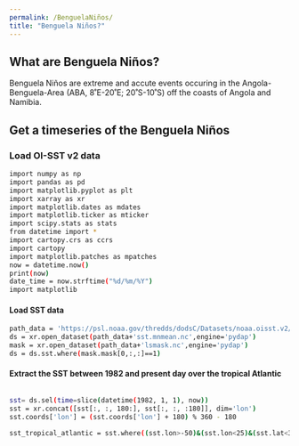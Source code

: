 ```yaml
---
permalink: /BenguelaNiños/
title: "Benguela Niños?"
---
```



## What are Benguela Niños? 

Benguela Niños are extreme and accute events occuring in the Angola-Benguela-Area (ABA, 8˚E-20˚E; 20˚S-10˚S) off the coasts of Angola and Namibia. 

## Get a timeseries of the Benguela Niños
### Load OI-SST v2 data
```bash
import numpy as np
import pandas as pd
import matplotlib.pyplot as plt
import xarray as xr
import matplotlib.dates as mdates
import matplotlib.ticker as mticker
import scipy.stats as stats
from datetime import *
import cartopy.crs as ccrs
import cartopy
import matplotlib.patches as mpatches
now = datetime.now()
print(now)
date_time = now.strftime("%d/%m/%Y")
import matplotlib
```
#### Load SST data
```bash
path_data = 'https://psl.noaa.gov/thredds/dodsC/Datasets/noaa.oisst.v2/'
ds = xr.open_dataset(path_data+'sst.mnmean.nc',engine='pydap')
mask = xr.open_dataset(path_data+'lsmask.nc',engine='pydap')
ds = ds.sst.where(mask.mask[0,:,:]==1)
```
#### Extract the SST between 1982 and present day over the tropical Atlantic
```bash

sst= ds.sel(time=slice(datetime(1982, 1, 1), now))
sst = xr.concat([sst[:, :, 180:], sst[:, :, :180]], dim='lon')
sst.coords['lon'] = (sst.coords['lon'] + 180) % 360 - 180  

sst_tropical_atlantic = sst.where((sst.lon>-50)&(sst.lon<25)&(sst.lat<30)&(sst.lat>-30),drop=True)
```


